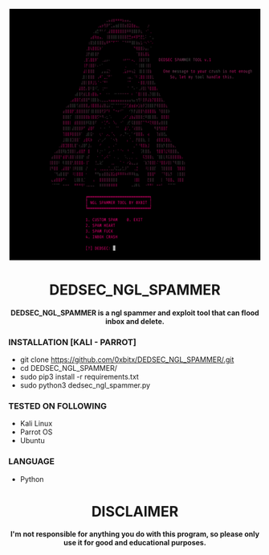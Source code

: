 


<p align="center">
<img src="https://github.com/0xbitx/DEDSEC_NGL_SPAMMER/blob/main/banner.png", width="500", height="500">
</p>
<h1 align="center"> DEDSEC_NGL_SPAMMER</h1>
<h4 align="center">DEDSEC_NGL_SPAMMER is a ngl spammer and exploit tool that can flood inbox and delete.</h4>

### INSTALLATION [KALI - PARROT]
* git clone https://github.com/0xbitx/DEDSEC_NGL_SPAMMER/.git
* cd DEDSEC_NGL_SPAMMER/
* sudo pip3 install -r requirements.txt
* sudo python3 dedsec_ngl_spammer.py

### TESTED ON FOLLOWING
* Kali Linux 
* Parrot OS 
* Ubuntu

### LANGUAGE 
* Python

<h1 align="center"> DISCLAIMER </h1>

<h4 align="center">I'm not responsible for anything you do with this program, so please only use it for good and educational purposes. </h4>
